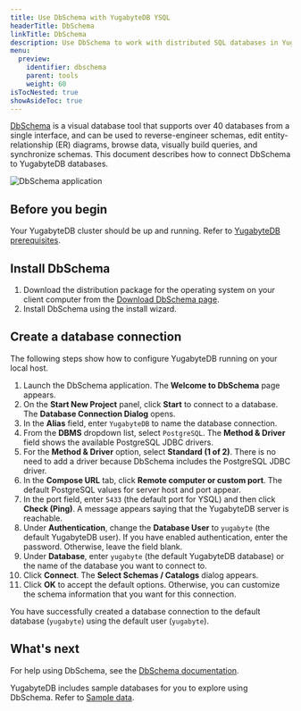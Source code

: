 ```yaml
---
title: Use DbSchema with YugabyteDB YSQL
headerTitle: DbSchema
linkTitle: DbSchema
description: Use DbSchema to work with distributed SQL databases in YugabyteDB.
menu:
  preview:
    identifier: dbschema
    parent: tools
    weight: 60
isTocNested: true
showAsideToc: true
---
```


[DbSchema](https://dbschema.com/) is a visual database tool that supports over 40 databases from a single interface, and can be used to reverse-engineer schemas, edit entity-relationship (ER) diagrams, browse data, visually build queries, and synchronize schemas. This document describes how to connect DbSchema to YugabyteDB databases.

![DbSchema application](/images/develop/tools/dbschema/dbschema-application.png)

## Before you begin

Your YugabyteDB cluster should be up and running. Refer to [YugabyteDB prerequisites](../#yugabytedb-prerequisites).

## Install DbSchema

1. Download the distribution package for the operating system on your client computer from the [Download DbSchema page](https://dbschema.com/download.html).
1. Install DbSchema using the install wizard.

## Create a database connection

The following steps show how to configure YugabyteDB running on your local host.

1. Launch the DbSchema application. The **Welcome to DbSchema** page appears.
1. On the **Start New Project** panel, click **Start** to connect to a database. The **Database Connection Dialog** opens.
1. In the **Alias** field, enter `YugabyteDB` to name the database connection.
1. From the **DBMS** dropdown list, select `PostgreSQL`. The **Method & Driver** field shows the available PostgreSQL JDBC drivers.
1. For the **Method & Driver** option, select **Standard (1 of 2)**. There is no need to add a driver because DbSchema includes the PostgreSQL JDBC driver.
1. In the **Compose URL** tab, click **Remote computer or custom port**. The default PostgreSQL values for server host and port appear.
1. In the port field, enter `5433` (the default port for YSQL) and then click **Check (Ping)**. A message appears saying that the YugabyteDB server is reachable.
1. Under **Authentication**, change the **Database User** to `yugabyte` (the default YugabyteDB user). If you have enabled authentication, enter the password. Otherwise, leave the field blank.
1. Under **Database**, enter `yugabyte` (the default YugabyteDB database) or the name of the database you want to connect to.
1. Click **Connect**. The **Select Schemas / Catalogs** dialog appears.
1. Click **OK** to accept the default options. Otherwise, you can customize the schema information that you want for this connection.

You have successfully created a database connection to the default database (`yugabyte`) using the default user (`yugabyte`).

## What's next

For help using DbSchema, see the [DbSchema documentation](https://dbschema.com/documentation/index.html).

YugabyteDB includes sample databases for you to explore using DbSchema. Refer to [Sample data](../../sample-data/).

